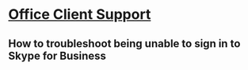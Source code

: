 # [Office Client Support](../client.md)

## How to troubleshoot being unable to sign in to Skype for Business